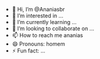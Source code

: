 - 👋 Hi, I’m @Ananiasbr
- 👀 I’m interested in ...
- 🌱 I’m currently learning ...
- 💞️ I’m looking to collaborate on ...
- 📫 How to reach me ananias
- 😄 Pronouns: homem
- ⚡ Fun fact: ...

<!---
Ananiasbr/Ananiasbr is a ✨ special ✨ repository because its `README.md` (this file) appears on your GitHub profile.
You can click the Preview link to take a look at your changes.
--->
